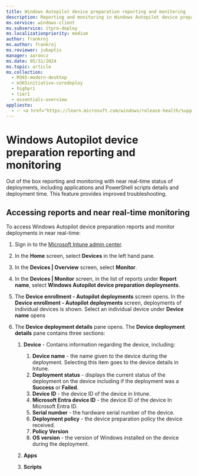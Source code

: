 ```yaml
---
title: Windows Autopilot device preparation reporting and monitoring
description: Reporting and monitoring in Windows Autopilot device preparation.
ms.service: windows-client
ms.subservice: itpro-deploy
ms.localizationpriority: medium
author: frankroj
ms.author: frankroj
ms.reviewer: jubaptis
manager: aaroncz
ms.date: 05/31/2024
ms.topic: article
ms.collection:
  - M365-modern-desktop
  - m365initiative-coredeploy
  - highpri
  - tier1
  - essentials-overview
appliesto:
  - ✅ <a href="https://learn.microsoft.com/windows/release-health/supported-versions-windows-client" target="_blank">Windows 11</a>
---
```


# Windows Autopilot device preparation reporting and monitoring

Out of the box reporting and monitoring with near real-time status of deployments, including applications and PowerShell scripts details and deployment time. This feature provides improved troubleshooting.

## Accessing reports and near real-time monitoring

To access Windows Autopilot device preparation reports and monitor deployments in near real-time:

1. Sign in to the [Microsoft Intune admin center](https://go.microsoft.com/fwlink/?linkid=2109431).

2. In the **Home** screen, select **Devices** in the left hand pane.

3. In the **Devices | Overview** screen, select **Monitor**.

4. In the **Devices | Monitor** screen, in the list of reports under **Report name**, select **Windows Autopilot device preparation deployments**.

5. The **Device enrollment - Autopilot deployments** screen opens. In the **Device enrollment - Autopilot deployments** screen, deployments of individual devices is shown. Select an individual device under **Device name** opens

6. The **Device deployment details** pane opens. The **Device deployment details** pane contains three sections:

   1. **Device** - Contains information regarding the device, including:

      1. **Device name** - the name given to the device during the deployment. Selecting this item goes to the device details in Intune.
      2. **Deployment status** - displays the current status of the deployment on the device including if the deployment was a **Success** or **Failed**.
      3. **Device ID** - the device ID of the device in Intune.
      4. **Microsoft Entra device ID** - the device ID of the device In Microsoft Entra ID.
      5. **Serial number** - the hardware serial number of the device.
      6. **Deployment policy** - the device preparation policy the device received.
      7. **Policy Version**
      8. **OS version** - the version of Windows installed on the device during the deployment.

   2. **Apps**

   3. **Scripts**
